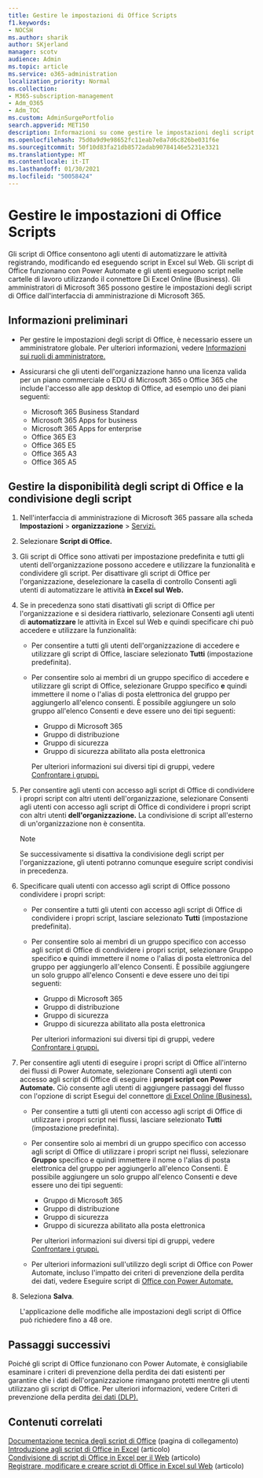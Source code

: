 ```yaml
---
title: Gestire le impostazioni di Office Scripts
f1.keywords:
- NOCSH
ms.author: sharik
author: SKjerland
manager: scotv
audience: Admin
ms.topic: article
ms.service: o365-administration
localization_priority: Normal
ms.collection:
- M365-subscription-management
- Adm_O365
- Adm_TOC
ms.custom: AdminSurgePortfolio
search.appverid: MET150
description: Informazioni su come gestire le impostazioni degli script di Office per gli utenti dell'organizzazione.
ms.openlocfilehash: 75d0a9d9e98652fc11eab7e8a7d6c826be031f6e
ms.sourcegitcommit: 50f10d83fa21db8572adab90784146e5231e3321
ms.translationtype: MT
ms.contentlocale: it-IT
ms.lasthandoff: 01/30/2021
ms.locfileid: "50058424"
---
```

# <a name="manage-office-scripts-settings"></a>Gestire le impostazioni di Office Scripts

Gli script di Office consentono agli utenti di automatizzare le attività registrando, modificando ed eseguendo script in Excel sul Web. Gli script di Office funzionano con Power Automate e gli utenti eseguono script nelle cartelle di lavoro utilizzando il connettore Di Excel Online (Business). Gli amministratori di Microsoft 365 possono gestire le impostazioni degli script di Office dall'interfaccia di amministrazione di Microsoft 365.

## <a name="before-you-begin"></a>Informazioni preliminari

- Per gestire le impostazioni degli script di Office, è necessario essere un amministratore globale. Per ulteriori informazioni, vedere [Informazioni sui ruoli di amministratore.](../add-users/about-admin-roles.md)

- Assicurarsi che gli utenti dell'organizzazione hanno una licenza valida per un piano commerciale o EDU di Microsoft 365 o Office 365 che include l'accesso alle app desktop di Office, ad esempio uno dei piani seguenti:

    - Microsoft 365 Business Standard
    - Microsoft 365 Apps for business
    - Microsoft 365 Apps for enterprise
    - Office 365 E3
    - Office 365 E5
    - Office 365 A3
    - Office 365 A5

## <a name="manage-availability-of-office-scripts-and-sharing-of-scripts"></a>Gestire la disponibilità degli script di Office e la condivisione degli script

1. Nell'interfaccia di amministrazione di Microsoft 365 passare alla scheda **Impostazioni** \> **organizzazione** \> <a href="https://go.microsoft.com/fwlink/p/?linkid=2053743" target="_blank">Servizi.</a>

2. Selezionare **Script di Office.**

3. Gli script di Office sono attivati per impostazione predefinita e tutti gli utenti dell'organizzazione possono accedere e utilizzare la funzionalità e condividere gli script. Per disattivare gli script di Office per l'organizzazione, deselezionare la casella di controllo Consenti agli utenti di automatizzare le attività **in Excel sul Web.**

4. Se in precedenza sono stati disattivati gli script di Office per l'organizzazione e si desidera riattivarlo, selezionare Consenti agli utenti di **automatizzare** le attività in Excel sul Web e quindi specificare chi può accedere e utilizzare la funzionalità:

    - Per consentire a tutti gli utenti dell'organizzazione di accedere e utilizzare gli script di Office, lasciare selezionato **Tutti** (impostazione predefinita).

    - Per consentire solo ai membri di un gruppo specifico di accedere e utilizzare gli script di Office, selezionare Gruppo specifico **e** quindi immettere il nome o l'alias di posta elettronica del gruppo per aggiungerlo all'elenco consenti. È possibile aggiungere un solo gruppo all'elenco Consenti e deve essere uno dei tipi seguenti:
        - Gruppo di Microsoft 365
        - Gruppo di distribuzione
        - Gruppo di sicurezza
        - Gruppo di sicurezza abilitato alla posta elettronica
    
        Per ulteriori informazioni sui diversi tipi di gruppi, vedere [Confrontare i gruppi.](../create-groups/compare-groups.md)

5. Per consentire agli utenti con accesso agli script di Office di condividere i propri script con altri utenti dell'organizzazione, selezionare Consenti agli utenti con accesso agli script di Office di condividere i propri script con altri utenti **dell'organizzazione.** La condivisione di script all'esterno di un'organizzazione non è consentita.
 
    > [!NOTE]
    > Se successivamente si disattiva la condivisione degli script per l'organizzazione, gli utenti potranno comunque eseguire script condivisi in precedenza.
 
6. Specificare quali utenti con accesso agli script di Office possono condividere i propri script:
    
    - Per consentire a tutti gli utenti con accesso agli script di Office di condividere i propri script, lasciare selezionato **Tutti** (impostazione predefinita).

    - Per consentire solo ai membri di un gruppo specifico con accesso agli script di Office di condividere i propri script, selezionare Gruppo specifico **e** quindi immettere il nome o l'alias di posta elettronica del gruppo per aggiungerlo all'elenco Consenti. È possibile aggiungere un solo gruppo all'elenco Consenti e deve essere uno dei tipi seguenti:
        - Gruppo di Microsoft 365
        - Gruppo di distribuzione
        - Gruppo di sicurezza
        - Gruppo di sicurezza abilitato alla posta elettronica
    
        Per ulteriori informazioni sui diversi tipi di gruppi, vedere [Confrontare i gruppi.](../create-groups/compare-groups.md)

7. Per consentire agli utenti di eseguire i propri script di Office all'interno dei flussi di Power Automate, selezionare Consenti agli utenti con accesso agli script di Office di eseguire i **propri script con Power Automate.** Ciò consente agli utenti di aggiungere passaggi del flusso con l'opzione di script Esegui del connettore [di Excel Online (Business).](/connectors/excelonlinebusiness) 

    - Per consentire a tutti gli utenti con accesso agli script di Office di utilizzare i propri script nei flussi, lasciare selezionato **Tutti** (impostazione predefinita).

    - Per consentire solo ai membri di un gruppo specifico con accesso agli script di Office di utilizzare i propri script nei flussi, selezionare **Gruppo** specifico e quindi immettere il nome o l'alias di posta elettronica del gruppo per aggiungerlo all'elenco Consenti. È possibile aggiungere un solo gruppo all'elenco Consenti e deve essere uno dei tipi seguenti:
        - Gruppo di Microsoft 365
        - Gruppo di distribuzione
        - Gruppo di sicurezza
        - Gruppo di sicurezza abilitato alla posta elettronica

        Per ulteriori informazioni sui diversi tipi di gruppi, vedere [Confrontare i gruppi.](../create-groups/compare-groups.md)

    - Per ulteriori informazioni sull'utilizzo degli script di Office con Power Automate, incluso l'impatto dei criteri di prevenzione della perdita dei dati, vedere Eseguire script di [Office con Power Automate.](/office/dev/scripts/develop/power-automate-integration)

8. Seleziona **Salva**.

    L'applicazione delle modifiche alle impostazioni degli script di Office può richiedere fino a 48 ore.

## <a name="next-steps"></a>Passaggi successivi

Poiché gli script di Office funzionano con Power Automate, è consigliabile esaminare i criteri di prevenzione della perdita dei dati esistenti per garantire che i dati dell'organizzazione rimangano protetti mentre gli utenti utilizzano gli script di Office. Per ulteriori informazioni, vedere Criteri di prevenzione della perdita [dei dati (DLP).](/power-automate/prevent-data-loss)

## <a name="related-content"></a>Contenuti correlati

[Documentazione tecnica degli script di Office](/office/dev/scripts/) (pagina di collegamento)\
[Introduzione agli script di Office in Excel](https://support.microsoft.com/office/9fbe283d-adb8-4f13-a75b-a81c6baf163a) (articolo)\
[Condivisione di script di Office in Excel per il Web](https://support.microsoft.com/office/226eddbc-3a44-4540-acfe-fccda3d1122b) (articolo)\
[Registrare, modificare e creare script di Office in Excel sul Web](/office/dev/scripts/tutorials/excel-tutorial) (articolo)
